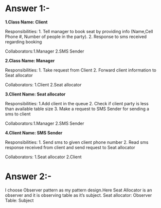 # Answer 1:-
**1.Class Name: Client**

Responsibilities: 1. Tell manager to book seat by providing info (Name,Cell Phone #, Number of people in the party).
2. Response to sms received regarding booking

Collaborators:1.Manager
2.SMS Sender

**2.Class Name: Manager**

Responsibilities: 1. Take request from Client
2. Forward client information to Seat allocator

Collaborators: 1.Client
2.Seat allocator

**3.Client Name: Seat allocator**

Responsibilities: 1.Add client in the queue
2. Check if client party is less than available table size
3. Make a request to SMS Sender for sending a sms to client 

Collaborators:1.Manager
2.SMS Sender

**4.Client Name: SMS Sender**

Responsibilities: 1. Send sms to given client phone number 
2. Read sms response received from client and send request to Seat allocator

Collaborators: 1.Seat allocator
2.Client


# Answer 2:-
I choose Observer pattern as my pattern design.Here Seat Allocator is an observer and it is observing table as it’s subject.
Seat allocator: Observer
Table: Subject

